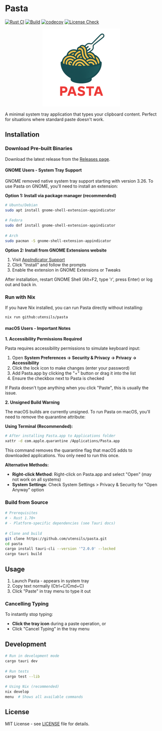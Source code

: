 # Pasta

[![Rust CI](https://github.com/utensils/pasta/actions/workflows/rust.yml/badge.svg)](https://github.com/utensils/pasta/actions/workflows/rust.yml)
[![Build](https://github.com/utensils/pasta/actions/workflows/build.yml/badge.svg)](https://github.com/utensils/pasta/actions/workflows/build.yml)
[![codecov](https://codecov.io/gh/utensils/pasta/graph/badge.svg)](https://codecov.io/gh/utensils/pasta)
[![License Check](https://github.com/utensils/pasta/actions/workflows/license-check.yml/badge.svg)](https://github.com/utensils/pasta/actions/workflows/license-check.yml)

<p align="center">
  <img src="src-tauri/assets/logo.png" alt="Pasta Logo" width="256" height="256">
</p>

A minimal system tray application that types your clipboard content. Perfect for situations where standard paste doesn't work.

## Installation

### Download Pre-built Binaries

Download the latest release from the [Releases page](https://github.com/utensils/pasta/releases).

#### GNOME Users - System Tray Support

GNOME removed native system tray support starting with version 3.26. To use Pasta on GNOME, you'll need to install an extension:

**Option 1: Install via package manager (recommended)**
```bash
# Ubuntu/Debian
sudo apt install gnome-shell-extension-appindicator

# Fedora
sudo dnf install gnome-shell-extension-appindicator

# Arch
sudo pacman -S gnome-shell-extension-appindicator
```

**Option 2: Install from GNOME Extensions website**
1. Visit [AppIndicator Support](https://extensions.gnome.org/extension/615/appindicator-support/)
2. Click "Install" and follow the prompts
3. Enable the extension in GNOME Extensions or Tweaks

After installation, restart GNOME Shell (Alt+F2, type 'r', press Enter) or log out and back in.

### Run with Nix

If you have Nix installed, you can run Pasta directly without installing:

```bash
nix run github:utensils/pasta
```

#### macOS Users - Important Notes

**1. Accessibility Permissions Required**

Pasta requires accessibility permissions to simulate keyboard input:
1. Open **System Preferences → Security & Privacy → Privacy → Accessibility**
2. Click the lock icon to make changes (enter your password)
3. Add Pasta.app by clicking the "+" button or drag it into the list
4. Ensure the checkbox next to Pasta is checked

If Pasta doesn't type anything when you click "Paste", this is usually the issue.

**2. Unsigned Build Warning**

The macOS builds are currently unsigned. To run Pasta on macOS, you'll need to remove the quarantine attribute:

**Using Terminal (Recommended):**
```bash
# After installing Pasta.app to Applications folder
xattr -d com.apple.quarantine /Applications/Pasta.app
```

This command removes the quarantine flag that macOS adds to downloaded applications. You only need to run this once.

**Alternative Methods:**
- **Right-click Method**: Right-click on Pasta.app and select "Open" (may not work on all systems)
- **System Settings**: Check System Settings > Privacy & Security for "Open Anyway" option

### Build from Source

```bash
# Prerequisites
# - Rust 1.70+
# - Platform-specific dependencies (see Tauri docs)

# Clone and build
git clone https://github.com/utensils/pasta.git
cd pasta
cargo install tauri-cli --version '^2.0.0' --locked
cargo tauri build
```

## Usage

1. Launch Pasta - appears in system tray
2. Copy text normally (Ctrl+C/Cmd+C)
3. Click "Paste" in tray menu to type it out

### Cancelling Typing

To instantly stop typing:
- **Click the tray icon** during a paste operation, or
- Click "Cancel Typing" in the tray menu

## Development

```bash
# Run in development mode
cargo tauri dev

# Run tests
cargo test --lib

# Using Nix (recommended)
nix develop
menu  # Shows all available commands
```

## License

MIT License - see [LICENSE](LICENSE) file for details.